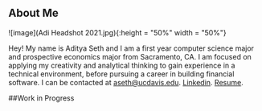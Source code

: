 ## About Me
![image](Adi Headshot 2021.jpg){:height = "50%" width = "50%"}

Hey! My name is Aditya Seth and I am a first year computer science major and prospective economics major from Sacramento, CA. I am focused on applying my creativity and analytical thinking to gain experience in a technical environment, before pursuing a career in building financial software. 
I can be contacted at aseth@ucdavis.edu. 
[Linkedin](https://www.linkedin.com/in/aditya--seth/).
[Resume](https://docs.google.com/document/d/1wqCpp66AoN5e-YNruNvhMd0wIoLn6dcD/edit?usp=sharing&ouid=106265643076247082302&rtpof=true&sd=true).

##Work in Progress






